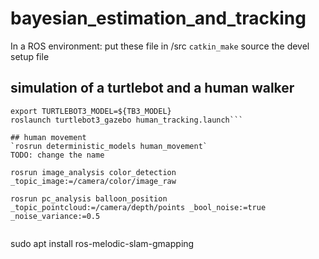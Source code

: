 # bayesian_estimation_and_tracking

In a ROS environment:
put these file in /src
`catkin_make`
source the devel setup file

## simulation of a turtlebot and a human walker
```export TB3_MODEL=burger
export TURTLEBOT3_MODEL=${TB3_MODEL}
roslaunch turtlebot3_gazebo human_tracking.launch```

## human movement
`rosrun deterministic_models human_movement`
TODO: change the name

rosrun image_analysis color_detection _topic_image:=/camera/color/image_raw

rosrun pc_analysis balloon_position _topic_pointcloud:=/camera/depth/points _bool_noise:=true _noise_variance:=0.5


```
sudo apt install ros-melodic-slam-gmapping

```